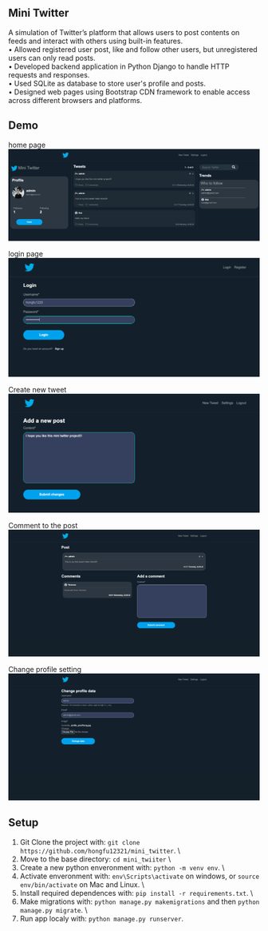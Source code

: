 ## Mini Twitter
A simulation of Twitter’s platform that allows users to post contents on feeds and interact with others using built-in features. \
• Allowed registered user post, like and follow other users, but unregistered users can only read posts. \
• Developed backend application in Python Django to handle HTTP requests and responses. \
• Used SQLite as database to store user's profile and posts. \
• Designed web pages using Bootstrap CDN framework to enable access across different browsers and platforms. 

## Demo
home page
![](img/home.png)

login page
![](img/login.png)

Create new tweet
![](img/create_new_post.png)

Comment to the post
![](img/comment.png)

Change profile setting
![](img/change_profile.png)

## Setup

1. Git Clone the project with: ```git clone https://github.com/hongfu12321/mini_twitter```. \
2. Move to the base directory: ```cd mini_twiiter``` \
3. Create a new python enveronment with: ```python -m venv env```. \
4. Activate enveronment with: ```env\Scripts\activate``` on windows, or ```source env/bin/activate``` on Mac and Linux. \
5. Install required dependences with: ```pip install -r requirements.txt```. \
6. Make migrations with: ```python manage.py makemigrations``` and then ```python manage.py migrate```. \
7. Run app localy with: ```python manage.py runserver```.
